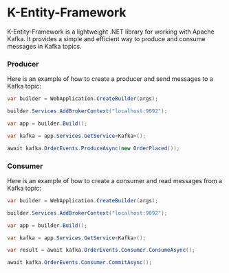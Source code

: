 # K-Entity-Framework

K-Entity-Framework is a lightweight .NET library for working with Apache Kafka. It provides a simple and efficient way to produce and consume messages in Kafka topics.

### Producer
Here is an example of how to create a producer and send messages to a Kafka topic:
```csharp
var builder = WebApplication.CreateBuilder(args);

builder.Services.AddBrokerContext("localhost:9092");

var app = builder.Build();

var kafka = app.Services.GetService<Kafka>();

await kafka.OrderEvents.ProduceAsync(new OrderPlaced());
```

### Consumer
Here is an example of how to create a consumer and read messages from a Kafka topic:
```csharp
var builder = WebApplication.CreateBuilder(args);

builder.Services.AddBrokerContext("localhost:9092");

var app = builder.Build();

var kafka = app.Services.GetService<Kafka>();

var result = await kafka.OrderEvents.Consumer.ConsumeAsync();

await kafka.OrderEvents.Consumer.CommitAsync();
```